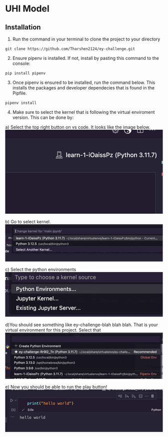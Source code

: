 # UHI Model

## Installation 

1. Run the command in your terminal to clone the project to your directory
```
git clone https://github.com/Tharshen2124/ey-challenge.git
``` 


2. Ensure pipenv is installed. If not, install by pasting this command to the console:
```
pip install pipenv
```

3. Once pipenv is ensured to be installed, run the command below. This installs the packages and developer dependecies that is found in the Pipfile.
```
pipenv install
```

4. Make sure to select the kernel that is following the virtual enviroment version. This can be done by:

a) Select the top right button on vs code. It looks like the image below.
![alt text](./README-assets/image.png)

b) Go to select kernel.
![alt text](./README-assets/image-1.png)

c) Select the python environments
![alt text](./README-assets/image-2.png)

d)You should see something like ey-challenge-blah blah blah. That is your virtual environment for this project. Select that
![alt text](./README-assets/image-3.png)

e) Now you should be able to run the play button!
![alt text](./README-assets/image-4.png)